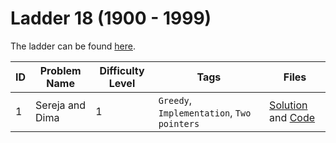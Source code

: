 # Ladder 18 (1900 - 1999)

The ladder can be found [here](https://a2oj.netlify.app/ladder18).

| ID  | Problem Name    | Difficulty Level | Tags                                       | Files                                                  |
| --- | --------------- | ---------------- | ------------------------------------------ | ------------------------------------------------------ |
| 1   | Sereja and Dima | 1                | `Greedy`, `Implementation`, `Two pointers` | [Solution](./1/README.md) and [Code](./1/solution.cpp) |
